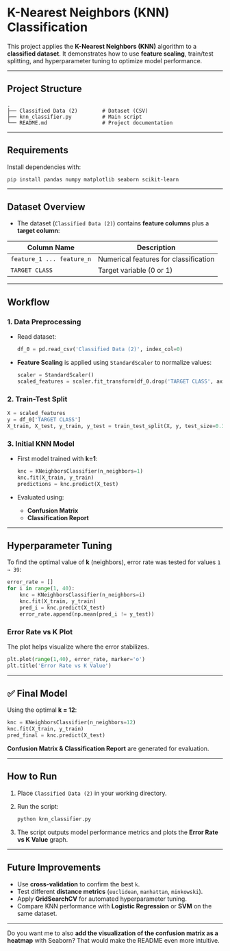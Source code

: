 #  K-Nearest Neighbors (KNN) Classification

This project applies the **K-Nearest Neighbors (KNN)** algorithm to a **classified dataset**. It demonstrates how to use **feature scaling**, train/test splitting, and hyperparameter tuning to optimize model performance.

---

##  Project Structure

```
.
├── Classified Data (2)        # Dataset (CSV)
├── knn_classifier.py          # Main script
└── README.md                  # Project documentation
```

---

##  Requirements

Install dependencies with:

```
pip install pandas numpy matplotlib seaborn scikit-learn
```

---

## Dataset Overview

* The dataset (`Classified Data (2)`) contains **feature columns** plus a **target column**:

| Column Name               | Description                           |
| ------------------------- | ------------------------------------- |
| `feature_1 ... feature_n` | Numerical features for classification |
| `TARGET CLASS`            | Target variable (0 or 1)              |

---

## Workflow

### 1. Data Preprocessing

* Read dataset:

  ```python
  df_0 = pd.read_csv('Classified Data (2)', index_col=0)
  ```
* **Feature Scaling** is applied using `StandardScaler` to normalize values:

  ```python
  scaler = StandardScaler()
  scaled_features = scaler.fit_transform(df_0.drop('TARGET CLASS', axis=1))
  ```

### 2. Train-Test Split

```python
X = scaled_features
y = df_0['TARGET CLASS']
X_train, X_test, y_train, y_test = train_test_split(X, y, test_size=0.33, random_state=42)
```

### 3. Initial KNN Model

* First model trained with **k=1**:

  ```python
  knc = KNeighborsClassifier(n_neighbors=1)
  knc.fit(X_train, y_train)
  predictions = knc.predict(X_test)
  ```

* Evaluated using:

  * **Confusion Matrix**
  * **Classification Report**

---

##  Hyperparameter Tuning

To find the optimal value of **k** (neighbors), error rate was tested for values `1 → 39`:

```python
error_rate = []
for i in range(1, 40):
    knc = KNeighborsClassifier(n_neighbors=i)
    knc.fit(X_train, y_train)
    pred_i = knc.predict(X_test)
    error_rate.append(np.mean(pred_i != y_test))
```

### Error Rate vs K Plot

The plot helps visualize where the error stabilizes.

```python
plt.plot(range(1,40), error_rate, marker='o')
plt.title('Error Rate vs K Value')
```

---

## ✅ Final Model

Using the optimal **k = 12**:

```python
knc = KNeighborsClassifier(n_neighbors=12)
knc.fit(X_train, y_train)
pred_final = knc.predict(X_test)
```

**Confusion Matrix & Classification Report** are generated for evaluation.

---

##  How to Run

1. Place `Classified Data (2)` in your working directory.
2. Run the script:

   ```bash
   python knn_classifier.py
   ```
3. The script outputs model performance metrics and plots the **Error Rate vs K Value** graph.

---

## Future Improvements

* Use **cross-validation** to confirm the best `k`.
* Test different **distance metrics** (`euclidean`, `manhattan`, `minkowski`).
* Apply **GridSearchCV** for automated hyperparameter tuning.
* Compare KNN performance with **Logistic Regression** or **SVM** on the same dataset.

---

Do you want me to also **add the visualization of the confusion matrix as a heatmap** with Seaborn? That would make the README even more intuitive.
